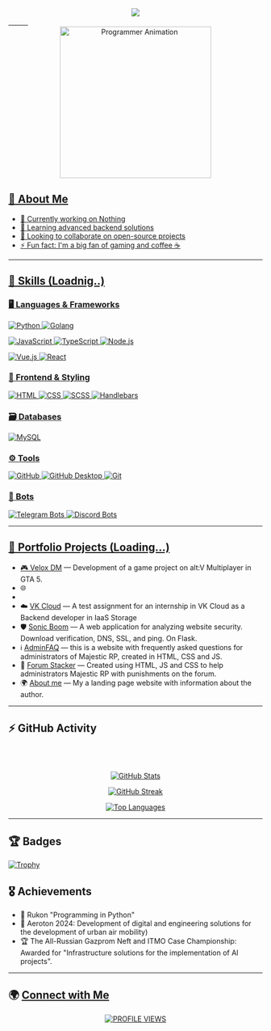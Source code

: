 <div align="center"><a href="https://sh20raj.com">
  <img src="https://readme-typing-svg.demolab.com?font=Poppins&size=40&pause=1000&color=ffffff&vCenter=true&center=true&width=800&lines=Hi+%2C+World!+👋+My+name+is+Michael"</a>
</div>
ㅤㅤㅤ

<div align="center">
  <img height="300" src="https://i.gifer.com/1abF.gif" alt="Programmer Animation" />
</div>


## 🚀 About Me  
- 🔭 Currently working on Nothing  
- 🌱 Learning advanced backend solutions  
- 👯 Looking to collaborate on open-source projects  
- ⚡ Fun fact: I'm a big fan of gaming and coffee ☕

---

## 🔧 Skills (Loadnig..)

### 🖥️ Languages & Frameworks  
![Python](https://img.shields.io/badge/Python-darkorange?logo=python&logoColor=white&style=for-the-badge)
![Golang](https://img.shields.io/badge/Go-blue?logo=go&logoColor=white&style=for-the-badge)

![JavaScript](https://img.shields.io/badge/JavaScript-darkgoldenrod?logo=javascript&logoColor=white&style=for-the-badge)
![TypeScript](https://img.shields.io/badge/TypeScript-dodgerblue?logo=typescript&logoColor=white&style=for-the-badge)
![Node.js](https://img.shields.io/badge/Node.js-darkgreen?logo=node.js&logoColor=white&style=for-the-badge)  

![Vue.js](https://img.shields.io/badge/Vue.js-seagreen?logo=vue.js&logoColor=white&style=for-the-badge)
![React](https://img.shields.io/badge/React-deepskyblue?logo=react&logoColor=white&style=for-the-badge)
 
### 🎨 Frontend & Styling  
![HTML](https://img.shields.io/badge/HTML-darkorange?logo=html5&logoColor=white&style=for-the-badge)
![CSS](https://img.shields.io/badge/CSS-darkviolet?logo=css3&logoColor=white&style=for-the-badge)
![SCSS](https://img.shields.io/badge/SCSS-indigo?logo=sass&logoColor=white&style=for-the-badge)
![Handlebars](https://img.shields.io/badge/Handlebars-darkred?logo=handlebarsdotjs&logoColor=white&style=for-the-badge)

### 🗃️ Databases  
![MySQL](https://img.shields.io/badge/-MySQL-00758F?logo=mysql&logoColor=white&style=for-the-badge)

### ⚙️ Tools  
![GitHub](https://img.shields.io/badge/github-darkslategray?logo=github&logoColor=white&style=for-the-badge)
![GitHub Desktop](https://img.shields.io/badge/GitHub%20Desktop-663399?logo=github&logoColor=white&style=for-the-badge)
![Git](https://img.shields.io/badge/git-firebrick?logo=git&logoColor=white&style=for-the-badge)

### 🤖 Bots  
![Telegram Bots](https://img.shields.io/badge/Telegram%20Bots-dodgerblue?logo=telegram&logoColor=white&style=for-the-badge)
![Discord Bots](https://img.shields.io/badge/Discord%20Bots-mediumslateblue?logo=discord&logoColor=white&style=for-the-badge)

</p>


---

## 💼 Portfolio Projects (Loading...)
- 🎮 [Velox DM]() — Development of a game project on alt:V Multiplayer in GTA 5.
- 🌐
-
- ☁️ [VK Cloud](https://github.com/HouseMiv/test-vk) — A test assignment for an internship in VK Cloud as a Backend developer in IaaS Storage
- 🛡️ [Sonic Boom](https://github.com/HouseMiv/SonicBoom) — A web application for analyzing website security. Download verification, DNS, SSL, and ping. On Flask.
-  ℹ️  [AdminFAQ](https://github.com/HouseMiv/AdminFAQ) — this is a website with frequently asked questions for administrators of Majestic RP, created in HTML, CSS and JS.
- 🧮 [Forum Stacker](https://github.com/HouseMiv/MajeticHub-Forum) — Created using HTML, JS and CSS to help administrators Majestic RP with punishments on the forum.
- 🌍 [About me](https://housemiv.github.io/HouseMiv/) — My a landing page website with information about the author.
  
---

## ⚡ GitHub Activity  

<div align="center">
<br></br>

[![GitHub Stats](https://github-stats-alpha.vercel.app/api?username=HouseMiv&cc=181824&tc=ffffff&ic=ec4899&bc=181824)](https://github.com/HouseMiv)  

[![GitHub Streak](https://streak-stats.demolab.com?user=HouseMiv&theme=radical&border_radius=10&date_format=M%20j%5B%2C%20Y%5D&card_width=500&background=181824&dates=ec4899&stroke=ffffff)](#)    

[![Top Languages](https://github-readme-stats.vercel.app/api/top-langs/?username=HouseMiv&langs_count=10&title_color=ffffff&text_color=ffffff&icon_color=ec4899&bg_color=181824&hide_border=true&locale=en&custom_title=Top%20Languages)](https://github.com/HouseMiv) 
</div>

---

## 🏆 Badges
[![Trophy](https://github-profile-trophy.vercel.app/?username=HouseMiv&theme=onedark)](https://github.com/HouseMiv)


## 🎖 Achievements
- 🏅 Rukon "Programming in Python"
- 🥇 Aeroton 2024: Development of digital and engineering solutions for the development of urban air mobility)
- 🏆 The All-Russian Gazprom Neft and ITMO Case Championship: Awarded for "Infrastructure solutions for the implementation of AI projects".

---

## 🌍 [Connect with Me](https://housemiv.github.io/HouseMiv/) 

<div align="center">
   <a href="https://visitorbadge.io/status?path=https%3A%2F%2Fgithub.com%2FHouseMiv">
      <img src="https://api.visitorbadge.io/api/visitors?path=https%3A%2F%2Fgithub.com%2FHouseMiv&label=PROFILE%20VIEWS&labelColor=gray&countColor=%23007bff" alt="PROFILE VIEWS"/>
   </a>
</div>

